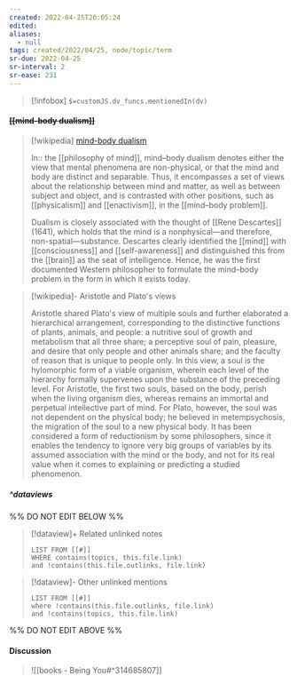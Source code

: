 ```yaml
---
created: 2022-04-25T20:05:24 
edited: 
aliases:
  - null
tags: created/2022/04/25, node/topic/term
sr-due: 2022-04-25
sr-interval: 2
sr-ease: 231
---
```

> [!infobox]
`$=customJS.dv_funcs.mentionedIn(dv)`

#### <s class="topic-title">[[mind-body dualism]]</s>

> [!wikipedia] [mind-body dualism](https://en.wikipedia.org/wiki/Mind%E2%80%93body%20dualism)
> 
> In:: the [[philosophy of mind]], 
> mind–body dualism denotes either the view that mental phenomena are non-physical, or that the mind and body are distinct and separable. Thus, it encompasses a set of views about the relationship between mind and matter, as well as between subject and object, and is contrasted with other positions, such as [[physicalism]] and [[enactivism]], in the [[mind–body problem]].
> 
> Dualism is closely associated with the thought of [[Rene Descartes]] (1641), which holds that the mind is a nonphysical—and therefore, non-spatial—substance. Descartes clearly identified the [[mind]] with [[consciousness]] and [[self-awareness]] and distinguished this from the [[brain]] as the seat of intelligence. Hence, he was the first documented Western philosopher to formulate the mind–body problem in the form in which it exists today.
>

> [!wikipedia]- Aristotle and Plato's views
> 
> Aristotle shared Plato's view of multiple souls and further elaborated a hierarchical arrangement, corresponding to the distinctive functions of plants, animals, and people: a nutritive soul of growth and metabolism that all three share; a perceptive soul of pain, pleasure, and desire that only people and other animals share; and the faculty of reason that is unique to people only. In this view, a soul is the hylomorphic form of a viable organism, wherein each level of the hierarchy formally supervenes upon the substance of the preceding level. For Aristotle, the first two souls, based on the body, perish when the living organism dies, whereas remains an immortal and perpetual intellective part of mind. For Plato, however, the soul was not dependent on the physical body; he believed in metempsychosis, the migration of the soul to a new physical body. It has been considered a form of reductionism by some philosophers, since it enables the tendency to ignore very big groups of variables by its assumed association with the mind or the body, and not for its real value when it comes to explaining or predicting a studied phenomenon.
> 

##### ^dataviews

%% DO NOT EDIT BELOW %%
> [!dataview]+ Related unlinked notes
> ```dataview
> LIST FROM [[#]]
> WHERE contains(topics, this.file.link)
> and !contains(this.file.outlinks, file.link)
> ```
 
> [!dataview]- Other unlinked mentions
> ```dataview
> LIST FROM [[#]]
> where !contains(this.file.outlinks, file.link)
> and !contains(topics, this.file.link)
> ```

%% DO NOT EDIT ABOVE %%

#### Discussion


> ![[books - Being You#^314685807]]
